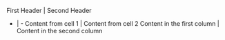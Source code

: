 First Header | Second Header
- | -
Content from cell 1 | Content from cell 2
Content in the first column | Content in the second column